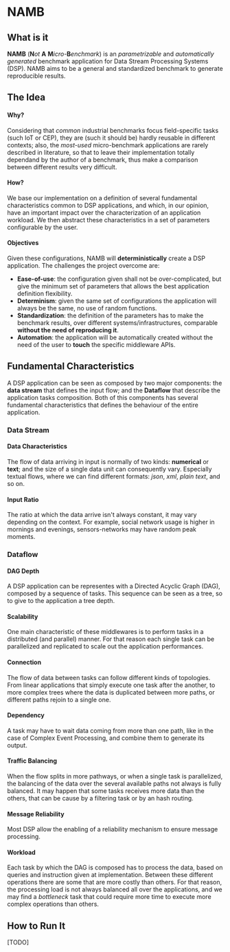 # NAMB

## What is it

**NAMB** (__N__*ot* __A__ __M__*icro-*__B__*enchmark*) is an *parametrizable* and *automatically generated* benchmark application for Data Stream Processing Systems (DSP). 
NAMB aims to be a general and standardized benchmark to generate reproducible results.

## The Idea

#### Why?
Considering that _common_ industrial benchmarks focus field-specific tasks (such IoT or CEP), they are
(such it should be) hardly reusable in different contexts; also, the _most-used_ micro-benchmark applications
are rarely described in literature, so that to leave their implementation totally dependand by the author
of a benchmark, thus make a comparison between different results very difficult.

#### How?
We base our implementation on a definition of several fundamental characteristics common to DSP applications,
and which, in our opinion, have an important impact over the characterization of an application workload.
We then abstract these characteristics in a set of parameters configurable by the user. 

#### Objectives
Given these configurations, NAMB will __deterministically__ create a DSP application. 
The challenges the project overcome are:
* **Ease-of-use**: the configuration given shall not be over-complicated, but give the minimum set of parameters that allows the best application definition flexibility.
* **Determinism**: given the same set of configurations the application will always be the same, no use of random functions.
* **Standardization**: the definition of the parameters has to make the benchmark results, over different systems/infrastructures, comparable **without the need of reproducing it**.
* **Automation**: the application will be automatically created without the need of the user to __touch__ the specific middleware APIs.

## Fundamental Characteristics
A DSP application can be seen as composed by two major components: 
the **data stream** that defines the input flow; 
and the **Dataflow** that describe the application tasks composition.
Both of this components has several fundamental characteristics that defines the behaviour of the entire application.

### Data Stream
#### Data Characteristics
The flow of data arriving in input is normally of two kinds: **numerical** or **text**;
and the size of a single data unit can consequently vary.
Especially textual flows, where we can find different formats: _json_, _xml_, _plain text_, and so on.
#### Input Ratio
The ratio at which the data arrive isn't always constant, it may vary depending on the context.
For example, social network usage is higher in mornings and evenings, sensors-networks may have random peak moments.

### Dataflow
#### DAG Depth
A DSP application can be representes with a Directed Acyclic Graph (DAG), composed by a sequence of tasks.
This sequence can be seen as a tree, so to give to the application a tree depth.
#### Scalability
One main characteristic of these middlewares is to perform tasks in a distributed (and parallel) manner.
For that reason each single task can be parallelized and replicated to scale out the application performances.
#### Connection
The flow of data between tasks can follow different kinds of topologies. From linear applications that simply execute
one task after the another, to more complex trees where the data is duplicated between more paths, or different paths
rejoin to a single one.
#### Dependency
A task may have to wait data coming from more than one path, like in the case of Complex Event Processing,
and combine them to generate its output.
#### Traffic Balancing
When the flow splits in more pathways, or when a single task is parallelized, the balancing of the data over
the several available paths not always is fully balanced. It may happen that some tasks receives more data than
the others, that can be cause by a filtering task or by an hash routing.
#### Message Reliability
Most DSP allow the enabling of a reliability mechanism to ensure message processing.
#### Workload
Each task by which the DAG is composed has to process the data, based on queries and instruction given at implementation.
Between these different operations there are some that are more costly than others.
For that reason, the processing load is not always balanced all over the applications, and we may find a _bottleneck_ task
that could require more time to execute more complex operations than others.

## How to Run It
[TODO]